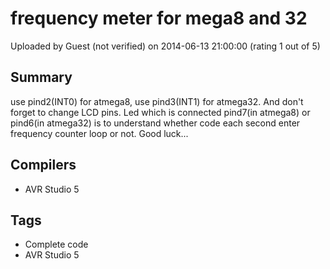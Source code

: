 # frequency meter for mega8 and 32

Uploaded by Guest (not verified) on 2014-06-13 21:00:00 (rating 1 out of 5)

## Summary

use pind2(INT0) for atmega8, use pind3(INT1) for atmega32. And don't forget to change LCD pins. Led which is connected pind7(in atmega8) or pind6(in atmega32) is to understand whether code each second enter frequency counter loop or not. Good luck...

## Compilers

- AVR Studio 5

## Tags

- Complete code
- AVR Studio 5
